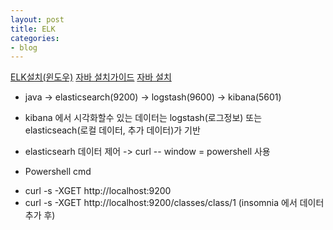 ```yaml
---
layout: post
title: ELK
categories:
- blog
---
```


[ELK설치(윈도우)]
[자바 설치가이드] 
[자바 설치]



* java -> elasticsearch(9200) -> logstash(9600) -> kibana(5601) 

* kibana 에서 시각화할수 있는 데이터는 logstash(로그정보) 또는 elasticseach(로컬 데이터, 추가 데이터)가 기반

* elasticsearh 데이터 제어 -> curl -- window = powershell 사용 


* Powershell cmd
 - curl -s -XGET http://localhost:9200
 - curl -s -XGET http://localhost:9200/classes/class/1   (insomnia 에서 데이터 추가 후)


[ELK설치(윈도우)]:https://m.blog.naver.com/PostView.nhn?blogId=wideeyed&logNo=221179410434&proxyReferer=https%3A%2F%2Fwww.google.com%2F

[자바 설치가이드]:https://blog.naver.com/wideeyed/221018884225
[자바 설치]:https://www.oracle.com/technetwork/java/javase/downloads/jdk12-downloads-5295953.html 
